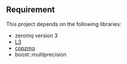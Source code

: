 Requirement
-----------

This project depends on the following libraries:

+ zeromq version 3
+ [L3](https://github.com/abwilson/L3)
+ [cppzmq](https://github.com/zeromq/cppzmq)
+ boost::multiprecision
